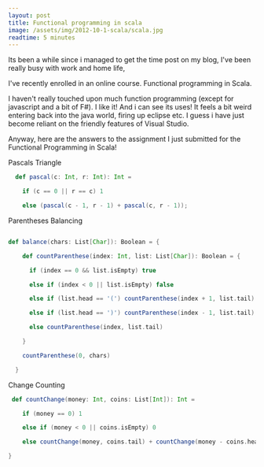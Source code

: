 ```yaml
---
layout: post
title: Functional programming in scala
image: /assets/img/2012-10-1-scala/scala.jpg
readtime: 5 minutes
---
```


Its been a while since i managed to get the time post on my blog, I've been really busy with work and home life,

I've recently enrolled in an online course. Functional programming in Scala.

I haven't really touched upon much function programming (except for javascript and a bit of F#). I like it! And i can see its uses! It feels a bit weird entering back into the java world, firing up eclipse etc. I guess i have just become  reliant on the friendly features of Visual Studio.

Anyway, here are the answers to the assignment I just submitted for the Functional Programming in Scala!


Pascals Triangle

```scala
  def pascal(c: Int, r: Int): Int =

    if (c == 0 || r == c) 1

    else (pascal(c - 1, r - 1) + pascal(c, r - 1));
```

Parentheses Balancing
```scala

def balance(chars: List[Char]): Boolean = {

    def countParenthese(index: Int, list: List[Char]): Boolean = {

      if (index == 0 && list.isEmpty) true

      else if (index < 0 || list.isEmpty) false

      else if (list.head == '(') countParenthese(index + 1, list.tail)

      else if (list.head == ')') countParenthese(index - 1, list.tail)

      else countParenthese(index, list.tail)

    }

    countParenthese(0, chars)

  }
```


Change Counting

```scala
 def countChange(money: Int, coins: List[Int]): Int =

    if (money == 0) 1

    else if (money < 0 || coins.isEmpty) 0

    else countChange(money, coins.tail) + countChange(money - coins.head, coins)

}
```